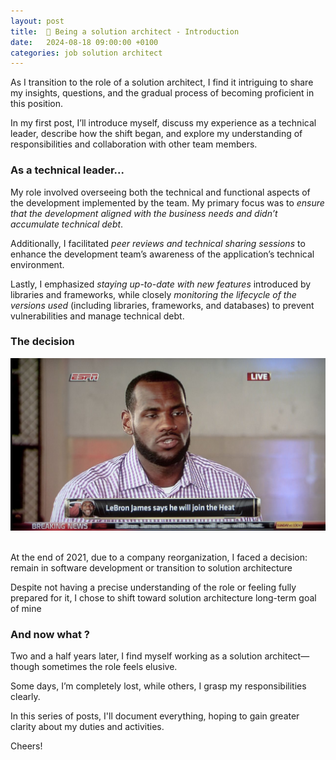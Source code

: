```yaml
---
layout: post
title:  🧱 Being a solution architect - Introduction
date:   2024-08-18 09:00:00 +0100
categories: job solution architect
---
```


As I transition to the role of a solution architect, I find it intriguing to share my insights, questions, and the gradual process of becoming proficient in this position.

In my first post, I’ll introduce myself, discuss my experience as a technical leader, describe how the shift began, and explore my understanding of responsibilities and collaboration with other team members.

### As a technical leader...

My role involved overseeing both the technical and functional aspects of the development implemented by the team. My primary focus was to *ensure that the development aligned with the business needs and didn’t accumulate technical debt*.

Additionally, I facilitated *peer reviews and technical sharing sessions* to enhance the development team’s awareness of the application’s technical environment.

Lastly, I emphasized *staying up-to-date with new features* introduced by libraries and frameworks, while closely *monitoring the lifecycle of the versions used* (including libraries, frameworks, and databases) to prevent vulnerabilities and manage technical debt.

### The decision

![image](/assets/2024-08-11-being-a-solution-architect-introduction/the-decision-lebron-james.jpeg)

<br/>
At the end of 2021, due to a company reorganization, I faced a decision: remain in software development or transition to solution architecture

Despite not having a precise understanding of the role or feeling fully prepared for it, I chose to shift toward solution architecture long-term goal of mine

### And now what ?

Two and a half years later, I find myself working as a solution architect—though sometimes the role feels elusive. 

Some days, I’m completely lost, while others, I grasp my responsibilities clearly. 

In this series of posts, I'll document everything, hoping to gain greater clarity about my duties and activities.

Cheers!